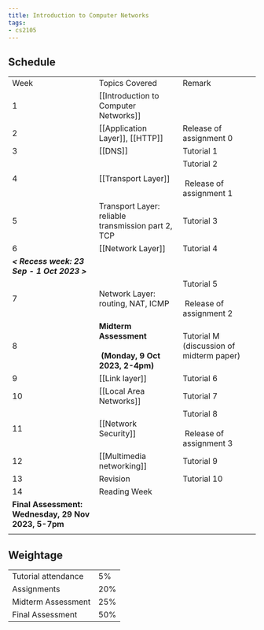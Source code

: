 ```yaml
---
title: Introduction to Computer Networks
tags:
- cs2105
---
```


## Schedule
|                                                     |                                                          |                                            |
| --------------------------------------------------- | -------------------------------------------------------- | ------------------------------------------ |
| Week                                                | Topics Covered                                           | Remark                                     |
| 1                                                   | [[Introduction to Computer Networks]]                    |                                            |
| 2                                                   | [[Application Layer]], [[HTTP]]                          | Release of assignment 0                    |
| 3                                                   | [[DNS]]                                                  | Tutorial 1                                 |
| 4                                                   | [[Transport Layer]]                                      | Tutorial 2<br></br> Release of assignment 1 |
| 5                                                   | Transport Layer: reliable transmission part 2, TCP       | Tutorial 3                                 |
| 6                                                   | [[Network Layer]]                                        | Tutorial 4                                 |
| **_< Recess week: 23 Sep - 1 Oct 2023 >_**          |                                                          |                                            |
| 7                                                   | Network Layer: routing, NAT, ICMP                        | Tutorial 5<br></br> Release of assignment 2 |
| 8                                                   | **Midterm Assessment  <br></br> (Monday, 9 Oct 2023, 2-4pm)** | Tutorial M (discussion of midterm paper)   |
| 9                                                   | [[Link layer]]                                      | Tutorial 6                                 |
| 10                                                  | [[Local Area Networks]]                                       | Tutorial 7                                 |
| 11                                                  | [[Network Security]]                                       | Tutorial 8<br></br> Release of assignment 3 |
| 12                                                  |[[Multimedia networking]]                                    | Tutorial 9                                 |
| 13                                                  | Revision                                                 | Tutorial 10                                |
| 14                                                  | Reading Week                                             |                                            |
| **Final Assessment: Wednesday, 29 Nov 2023, 5-7pm** |                                                          |                                            |
|                                                     |                                                          |                                            |


## Weightage

|                     |     |
| ------------------- | --- |
| Tutorial attendance | 5%  |
| Assignments         | 20% |
| Midterm Assessment  | 25% |
| Final Assessment    | 50% |
